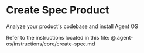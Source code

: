 # Create Spec Product

Analyze your product's codebase and install Agent OS

Refer to the instructions located in this file:
@.agent-os/instructions/core/create-spec.md